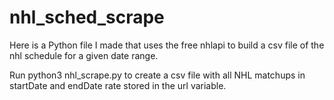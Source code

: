 # nhl_sched_scrape
Here is a Python file I made that uses the free nhlapi to build a csv file of the nhl schedule for a given date range.

Run python3 nhl_scrape.py to create a csv file with all NHL matchups in startDate and endDate rate stored in the url variable.
